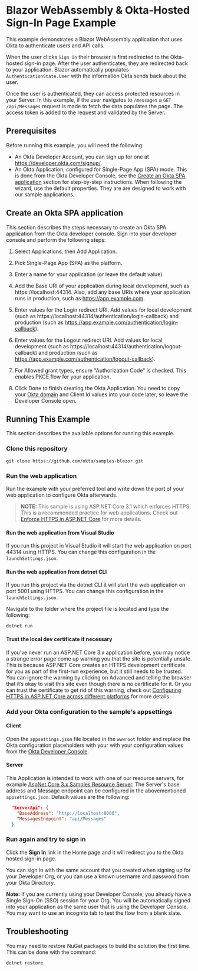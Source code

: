 # Blazor WebAssembly & Okta-Hosted Sign-In Page Example

This example demonstrates a Blazor WebAssembly application that uses Okta to authenticate users and API calls.

When the user clicks `Sign In` their browser is first redirected to the Okta-hosted sign-in page. After the user authenticates, they are redirected back to your application. Blazor automatically populates `AuthenticationState.User` with the information Okta sends back about the user. 

Once the user is authenticated, they can access protected resources in your Server. In this example, if the user navigates to `/messages` a `GET /api/Messages` request is made to fetch the data populates the page. The access token is added to the request and validated by the Server. 


## Prerequisites

Before running this example, you will need the following:

* An Okta Developer Account, you can sign up for one at https://developer.okta.com/signup/.
* An Okta Application, configured for Single-Page App (SPA) mode. This is done from the Okta Developer Console, see the [Create an Okta SPA application](#create-an-okta-spa-application) section for step-by-step instructions. When following the wizard, use the default properties. They are are designed to work with our sample applications.

## Create an Okta SPA application

This section describes the steps necessary to create an Okta SPA application from the Okta developer console. Sign into your developer console and perform the following steps:

1. Select Applications, then Add Application. 

1. Pick Single-Page App (SPA) as the platform. 

1. Enter a name for your application (or leave the default value).

1. Add the Base URI of your application during local development, such as https://localhost:44314. Also, add any base URIs where your application runs in production, such as https://app.example.com.

1. Enter values for the Login redirect URI. Add values for local development (such as https://localhost:44314/authentication/login-callback) and production (such as https://app.example.com/authentication/login-callback).

1. Enter values for the Logout redirect URI. Add values for local development (such as https://localhost:44314/authentication/logout-callback) and production (such as https://app.example.com/authentication/logout-callback).

1. For Allowed grant types, ensure "Authorization Code" is checked. This enables PKCE flow for your application.

1. Click Done to finish creating the Okta Application. You need to copy your [Okta domain](https://developer.okta.com/docs/guides/find-your-domain/findorg/) and Client Id values into your code later, so leave the Developer Console open.

## Running This Example

This section describes the available options for running this example.

### Clone this repository

```git clone https://github.com/okta/samples-blazor.git```

### Run the web application

Run the example with your preferred tool and write down the port of your web application to configure Okta afterwards.

> **NOTE:** This sample is using ASP.NET Core 3.1 which enforces HTTPS. This is a recommended practice for web applications. Check out [Enforce HTTPS in ASP.NET Core] for more details.

#### Run the web application from Visual Studio

If you run this project in Visual Studio it will start the web application on port 44314 using HTTPS. You can change this configuration in the `launchSettings.json`. 

#### Run the web application from dotnet CLI

If you run this project via the dotnet CLI it will start the web application on port 5001 using HTTPS. You can change this configuration in the `launchSettings.json`. 

Navigate to the folder where the project file is located and type the following:

```dotnet run```

#### Trust the local dev certificate if necessary

If you’ve never run an ASP.NET Core 3.x application before, you may notice a strange error page come up warning you that the site is potentially unsafe.
This is because ASP.NET Core creates an HTTPS development certificate for you as part of the first-run experience, but it still needs to be trusted. You can ignore the warning by clicking on Advanced and telling the browser that it’s okay to visit this site even though there is no certificate for it. Or you can trust the certificate to get rid of this warning, check out [Configuring HTTPS in ASP.NET Core across different platforms] for more details.

### Add your Okta configuration to the sample's appsettings

#### Client

Open the `appsettings.json` file located in the `wwwroot` folder and replace the Okta configuration placeholders with your with your configuration values from the [Okta Developer Console].

#### Server

This Application is intended to work with one of our resource servers, for example [AspNet Core 3.x Samples Resource Server](https://github.com/okta/samples-aspnetcore/tree/master/samples-aspnetcore-3x/resource-server).
The Server's base address and Message endpoint can be configured in the abovementioned `appsettings.json`. Default values are the following:
```json 
  "ServerApi": {
    "BaseAddress": "http://localhost:8000",
    "MessagesEndpoint": "api/Messages"
  }
```

### Run again and try to sign in

Click the **Sign In** link in the Home page and it will redirect you to the Okta hosted sign-in page.

You can sign in with the same account that you created when signing up for your Developer Org, or you can use a known username and password from your Okta Directory.

**Note:** If you are currently using your Developer Console, you already have a Single Sign-On (SSO) session for your Org.  You will be automatically signed into your application as the same user that is using the Developer Console.  You may want to use an incognito tab to test the flow from a blank slate.

[Okta ASP.NET Core SDK]: https://github.com/okta/okta-aspnet
[OIDC Web Application Setup Instructions]: https://developer.okta.com/authentication-guide/implementing-authentication/auth-code#1-setting-up-your-application
[Enforce HTTPS in ASP.NET Core]: https://docs.microsoft.com/en-us/aspnet/core/security/enforcing-ssl?view=aspnetcore-2.2&tabs=visual-studio
[Configuring HTTPS in ASP.NET Core across different platforms]:https://devblogs.microsoft.com/aspnet/configuring-https-in-asp-net-core-across-different-platforms/
[Okta Developer Console]: https://login.okta.com

## Troubleshooting

You may need to restore NuGet packages to build the solution the first time. This can be done with the command:

```dotnet restore```
